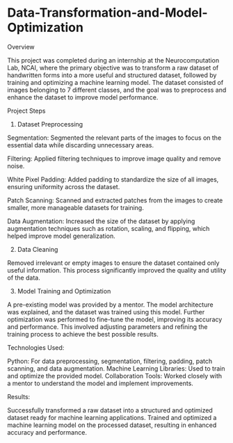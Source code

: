 # Data-Transformation-and-Model-Optimization
Overview

This project was completed during an internship at the Neurocomputation Lab, NCAI, where the primary objective was to transform a raw dataset of handwritten forms into a more useful and structured dataset, followed by training and optimizing a machine learning model. The dataset consisted of images belonging to 7 different classes, and the goal was to preprocess and enhance the dataset to improve model performance.

Project Steps

1. Dataset Preprocessing

Segmentation: Segmented the relevant parts of the images to focus on the essential data while discarding unnecessary areas. 

Filtering: Applied filtering techniques to improve image quality and remove noise.

White Pixel Padding: Added padding to standardize the size of all images, ensuring uniformity across the dataset.

Patch Scanning: Scanned and extracted patches from the images to create smaller, more manageable datasets for training.

Data Augmentation: Increased the size of the dataset by applying augmentation techniques such as rotation, scaling, and flipping, which helped improve model generalization.

2. Data Cleaning

Removed irrelevant or empty images to ensure the dataset contained only useful information. This process significantly improved the quality and utility of the data.

3. Model Training and Optimization

A pre-existing model was provided by a mentor. The model architecture was explained, and the dataset was trained using this model.
Further optimization was performed to fine-tune the model, improving its accuracy and performance. This involved adjusting parameters and refining the training process to achieve the best possible results.

Technologies Used:

Python: For data preprocessing, segmentation, filtering, padding, patch scanning, and data augmentation.
Machine Learning Libraries: Used to train and optimize the provided model.
Collaboration Tools: Worked closely with a mentor to understand the model and implement improvements.

Results:

Successfully transformed a raw dataset into a structured and optimized dataset ready for machine learning applications.
Trained and optimized a machine learning model on the processed dataset, resulting in enhanced accuracy and performance.

